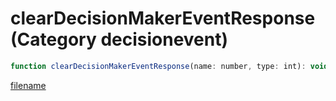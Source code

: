 # clearDecisionMakerEventResponse (Category decisionevent)

```js
function clearDecisionMakerEventResponse(name: number, type: int): void
```

[filename](clearDecisionMakerEventResponse_m.md ':include')